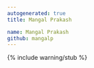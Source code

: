```yaml
---
autogenerated: true
title: Mangal Prakash

name: Mangal Prakash
github: mangalp
---
```


{% include warning/stub %}
